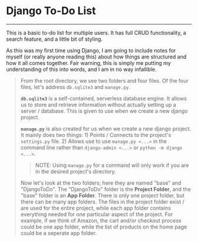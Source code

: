 # Django To-Do List
---
This is a basic to-do list for multiple users. It has full CRUD functionality, a search feature, and a little bit of styling.

As this was my first time using Django, I am going to include notes for myself (or really anyone reading this) about how things are structured and how it all comes together. Fair warning, this is simply me putting my understanding of this into words, and I am in no way infallible.

> From the root directory, we see two folders and four files. Of the four files, let's address `db.sqlite3` and `manage.py`. 
>
> **`db.sqlite3`** is a self-contained, serverless database engine. It allows us to store and retrieve information without actually setting up a server / database. This is given to use when we create a new django project.
>
> **`manage.py`** is also created for us when we create a new django project. It mainly does two things: 1) Points / Connects to the project's `settings.py` file. 2) Allows use to use `manage.py <...>` in the command line rather than `django-admin <...>` or `python -m django <...>`.
>> NOTE: Using `manage.py` for a command will only work if you are in the desired project's directory.
>
>
> Now let's look at the two folders; here they are named "base" and "DjangoToDo". The "DjangoToDo" folder is the **Project Folder**, and the "base" folder is an **App Folder**. There is only one project folder, but there can be many app folders. The files in the project folder exist / are used for the entire project, while each app folder contains everything needed for one particular aspect of the project. For example, if we think of Amazon, the cart and/or checkout process could be one app folder, while the list of products on the home page could be a seperate app folder.
>
>